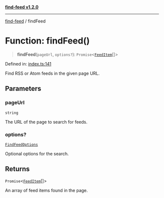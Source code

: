 [**find-feed v1.2.0**](../README.md)

***

[find-feed](../README.md) / findFeed

# Function: findFeed()

> **findFeed**(`pageUrl`, `options?`): `Promise`\<[`FeedItem`](../interfaces/FeedItem.md)[]\>

Defined in: [index.ts:141](https://github.com/Robot-Inventor/find-feed/blob/f8e1bdebfcfbbb6152c514886e0c6225dd3aef43/src/index.ts#L141)

Find RSS or Atom feeds in the given page URL.

## Parameters

### pageUrl

`string`

The URL of the page to search for feeds.

### options?

[`FindFeedOptions`](../interfaces/FindFeedOptions.md)

Optional options for the search.

## Returns

`Promise`\<[`FeedItem`](../interfaces/FeedItem.md)[]\>

An array of feed items found in the page.
